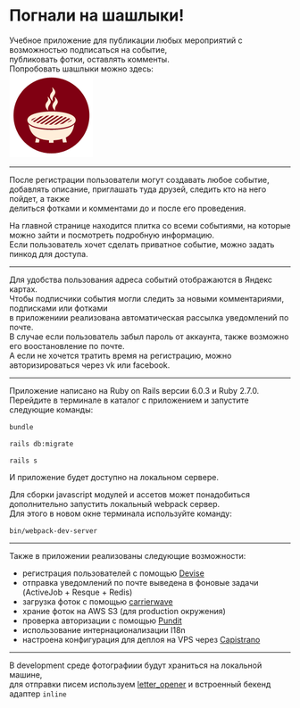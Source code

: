 Погнали на шашлыки!
======

Учебное приложение для публикации любых мероприятий с возможностью подписаться на событие,  
публиковать фотки, оставлять комменты.  
Попробовать шашлыки можно здесь:  
[![Шашлыки](app/assets/images/user.png "перейти на сайт")](https://dwkebabs.ru)    
___

После регистрации пользователи могут создавать любое событие,  
добавлять описание, приглашать туда друзей, следить кто на него пойдет, а также  
делиться фотками и комментами до и после его проведения.

На главной странице находится плитка со всеми событиями, на которые можно зайти и посмотреть подробную информацию.  
Если пользователь хочет сделать приватное событие, можно задать пинкод для доступа.  
___

Для удобства пользования адреса событий отображаются в Яндекс картах.  
Чтобы подписчики события могли следить за новыми комментариями, подписками или фотками  
в приложениии реализована автоматическая рассылка уведомлений по почте.  
В случае если пользователь забыл пароль от аккаунта, также возможно его воостановление по почте.  
А если не хочется тратить время на регистрацию, можно авторизироваться через vk или facebook.
___

Приложение написано на Ruby on Rails версии 6.0.3 и Ruby 2.7.0.  
Перейдите в терминале в каталог с приложением и запустите следующие команды:  
```
bundle
```  
```
rails db:migrate
```  
```
rails s
```  
И приложение будет доступно на локальном сервере.

Для сборки javascript модулей и ассетов может понадобиться дополнительно запустить локальный webpack сервер.  
Для этого в новом окне терминала используйте команду:  
```
bin/webpack-dev-server
```
___

Также в приложении реализованы следующие возможности:  
- регистрация пользователей с помощью [Devise](https://github.com/heartcombo/devise)
- отправка уведомлений по почте выведена в фоновые задачи (ActiveJob + Resque + Redis) 
- загрузка фоток с помощью [carrierwave](https://github.com/carrierwaveuploader/carrierwave)
- храние фоток на AWS S3 (для production окружения)
- проверка авторизации с помощью [Pundit](https://github.com/varvet/pundit)
- использование интернационализации I18n
- настроена конфигурация для деплоя на VPS через [Capistrano](https://github.com/capistrano/capistrano)
___

В development среде фотографиии будут храниться на локальной машине,  
для отправки писем используем [letter_opener](https://github.com/ryanb/letter_opener) и встроенный бекенд адаптер `inline`
